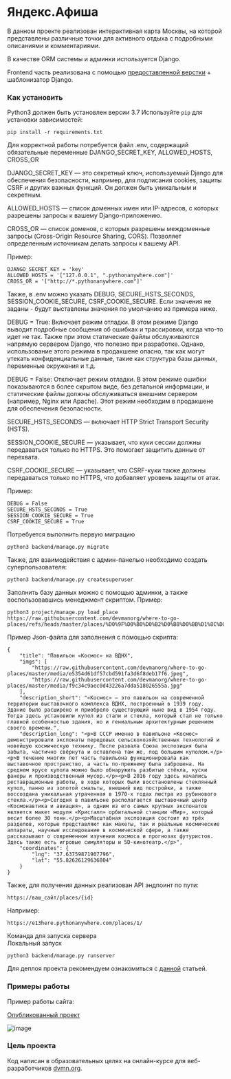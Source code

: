 
# Яндекс.Афиша 

В данном проекте реализован интерактивная карта Москвы, на которой представлены различные точки для активного отдыха с подробными описаниями и комментариями.

В качестве ORM системы и админки используется Django.

Frontend часть реализована с помощью [предоставленной верстки](https://github.com/devmanorg/where-to-go-frontend/) + шаблонизатор Django.

### Как установить

Python3 должен быть установлен версии 3.7
Используйте `pip` для установки зависимостей:
```
pip install -r requirements.txt
```

Для корректной работы потребуется файл .env, содержащий обязательные переменные DJANGO_SECRET_KEY, ALLOWED_HOSTS, CROSS_OR

DJANGO_SECRET_KEY — это секретный ключ, используемый Django для обеспечения безопасности, например, для подписания cookies, защиты CSRF и других важных функций. Он должен быть уникальным и секретным.

ALLOWED_HOSTS — список доменных имен или IP-адресов, с которых разрешены запросы к вашему Django-приложению.

CROSS_OR — список доменов, с которых разрешены междоменные запросы (Cross-Origin Resource Sharing, CORS). Позволяет определенным источникам делать запросы к вашему API.

Пример:
```
DJANGO_SECRET_KEY = 'key'
ALLOWED_HOSTS = '["127.0.0.1", ".pythonanywhere.com"]'
CROSS_OR = '["http://*.pythonanywhere.com"]'
```
Также, в .env можно указать DEBUG, SECURE_HSTS_SECONDS, SESSION_COOKIE_SECURE, CSRF_COOKIE_SECURE. Если значения не заданы - будут выставлены значения по умолчанию из примера ниже.

DEBUG = True: Включает режим отладки. В этом режиме Django выводит подробные сообщения об ошибках и трассировки, когда что-то идет не так. Также при этом статические файлы обслуживаются напрямую сервером Django, что полезно при разработке. Однако, использование этого режима в продакшене опасно, так как могут утекать конфиденциальные данные, такие как структура базы данных, переменные окружения и т.д.

DEBUG = False: Отключает режим отладки. В этом режиме ошибки показываются в более скрытом виде, без детальной информации, и статические файлы должны обслуживаться внешним сервером (например, Nginx или Apache). Этот режим необходим в продакшене для обеспечения безопасности.

SECURE_HSTS_SECONDS — включает HTTP Strict Transport Security (HSTS).

SESSION_COOKIE_SECURE — указывает, что куки сессии должны передаваться только по HTTPS. Это помогает защитить данные от перехвата.

CSRF_COOKIE_SECURE — указывает, что CSRF-куки также должны передаваться только по HTTPS, что добавляет уровень защиты от атак.

Пример:
```
DEBUG = False
SECURE_HSTS_SECONDS = True
SESSION_COOKIE_SECURE = True
CSRF_COOKIE_SECURE = True
```

Потребуется выполнить первую миграцию

```
python3 backend/manage.py migrate
```

Также, для взаимодействия с админ-панелью необходимо создать суперпользователя:

```
python3 backend/manage.py createsuperuser
```

Заполнить базу данных можно с помощью админки, а также воспользовавшись менеджмент скриптом.
Пример:
```
python3 project/manage.py load_place https://raw.githubusercontent.com/devmanorg/where-to-go-places/refs/heads/master/places/%D0%9F%D0%B0%D0%B2%D0%B8%D0%BB%D1%8C%D0%BE%D0%BD%20%C2%AB%D0%9A%D0%BE%D1%81%D0%BC%D0%BE%D1%81%C2%BB%20%D0%BD%D0%B0%20%D0%92%D0%94%D0%9D%D0%A5.json
```

Пример Json-файла для заполнения с помощью скрипта:
```
{
    "title": "Павильон «Космос» на ВДНХ",
    "imgs": [
        "https://raw.githubusercontent.com/devmanorg/where-to-go-places/master/media/e5354d61df57cbd591fa3d6f8deb17f6.jpeg",
        "https://raw.githubusercontent.com/devmanorg/where-to-go-places/master/media/f9c34c9aec0d43226a7dda518026555a.jpg"
    ],
    "description_short": "«Космос» — это павильон на современной территории выставочного комплекса ВДНХ, построенный в 1939 году. Здание было расширено и приобрело существующий ныне вид в 1954 году. Тогда здесь установили купол из стали и стекла, который стал не только главной особенностью здания, но и гениальным архитектурным решением своего времени.",
    "description_long": "<p>В СССР именно в павильоне «Космос» демонстрировали экспонаты передовых сельскохозяйственных технологий и  новейшую космическую технику. После развала Союза экспозиция была забыта, частично свёрнута и оставлена там же, под большим куполом.</p><p>В течение многих лет часть павильона функционировала как выставочное пространство, а часть по-прежнему была заброшена. На среднем ярусе купола можно было обнаружить разбитые стёкла, куски фанеры и производственный мусор.</p><p>В 2016 году здесь начались реставрационные работы, в ходе которых были восстановлены стеклянный купол, панно из золотой смальты, внешний вид постройки, а также воссоздана уникальная утраченная в 1970-х годах люстра из рубинового стекла.</p><p>Сегодня в павильоне располагается выставочный центр «Космонавтика и авиация», а одним из его самых крупных экспонатов является макет модуля «Кристалл» орбитальной станции «Мир», который весит более 30 тонн.</p><p>Масштабная экспозиция состоит из трёх разделов, которые представляют как макеты, так и реальные космические аппараты, научные исследование в космической сфере, а также рассказывают о современном изучении космоса и прогнозах футуристов. Здесь также есть игровые симуляторы и 5D-кинотеатр.</p>",
    "coordinates": {
        "lng": "37.63759871907796",
        "lat": "55.82626129636804"
    }
}
```

Также, для получения данных реализован API эндпоинт по пути:
```
https://ваш_сайт/places/{id}
```
Например:
```
https://e13here.pythonanywhere.com/places/1/
```

Команда для запуска сервера  
Локальный запуск
```
python3 backend/manage.py runserver
```
Для деплоя проекта рекомендуем ознакомиться с [данной](https://docs.djangoproject.com/en/5.0/howto/deployment/) статьей.

### Примеры работы

Пример работы сайта:

[Опубликованный проект](https://e13here.pythonanywhere.com/)

![image](https://github.com/user-attachments/assets/e1704aef-62ce-4c19-a4f3-eda0ed83285b)



### Цель проекта

Код написан в образовательных целях на онлайн-курсе для веб-разработчиков [dvmn.org](https://dvmn.org/).
